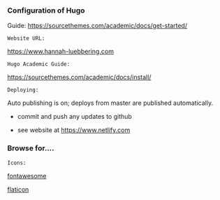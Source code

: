 ### Configuration of Hugo
 
Guide: https://sourcethemes.com/academic/docs/get-started/

`Website URL:`

<https://www.hannah-luebbering.com>


`Hugo Academic Guide:`

<https://sourcethemes.com/academic/docs/install/>


`Deploying:`

Auto publishing is on; deploys from master are published automatically.

* commit and push any updates to github

* see website at <https://www.netlify.com>


### Browse for....

`Icons:`

[fontawesome](https://fontawesome.com/icons?d=gallery&s=brands)


[flaticon](https://www.flaticon.com)


